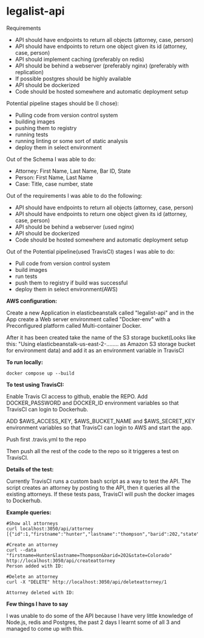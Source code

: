 # legalist-api

Requirements

* API should have endpoints to return all objects (attorney, case, person)
* API should have endpoints to return one object given its id (attorney, case, person)
* API should implement caching (preferably on redis)
* API should be behind a webserver (preferably nginx) (preferably with replication)
* If possible postgres should be highly available
* API should be dockerized
* Code should be hosted somewhere and automatic deployment setup

Potential pipeline stages should be (I chose):

* Pulling code from version control system
* building images
* pushing them to registry
* running tests
* running linting or some sort of static analysis
* deploy them in select environment 

Out of the Schema I was able to do:

* Attorney: First Name, Last Name, Bar ID, State
* Person: First Name, Last Name
* Case: Title, case number, state


Out of the requirements I was able to do the following:

* API should have endpoints to return all objects (attorney, case, person)
* API should have endpoints to return one object given its id (attorney, case, person) 
* API should be behind a webserver (used nginx)
* API should be dockerized
* Code should be hosted somewhere and automatic deployment setup

Out of the Potential pipeline(used TravisCI) stages I was able to do:

*  Pull code from version control system
*  build images
*  run tests
*  push them to registry if build was successful
*  deploy them in select environment(AWS)

**AWS configuration:**

Create a new Application in elasticbeanstalk called "legalist-api" and in the App create a Web server environment called "Docker-env" with a Preconfigured platform called Multi-container Docker.

After it has been created take the name of the S3 storage bucket(Looks like this: "Using elasticbeanstalk-us-east-2-........ as Amazon S3 storage bucket for environment data) and add it as an environment variable in TravisCI

**To run locally:**

```
docker compose up --build
```

**To test using TravisCI:**

Enable Travis CI access to github, enable the REPO.
Add DOCKER_PASSWORD and DOCKER_ID environment variables so that TravisCI can login to Dockerhub.

ADD $AWS_ACCESS_KEY, $AWS_BUCKET_NAME and $AWS_SECRET_KEY environment variables so that TravisCI can login to AWS and start the app.

Push first .travis.yml to the repo

Then push all the rest of the code to the repo so it triggeres a test on TravisCI.

**Details of the test:**

Currently TravisCI runs a custom bash script as a way to test the API. The script creates an attorney by posting to the API, then it queries all the existing attorneys. If these tests pass, TravisCI will push the docker images to Dockerhub.

**Example queries:**

```
#Show all attorneys
curl localhost:3050/api/attorney
[{"id":1,"firstname":"hunter","lastname":"thompson","barid":202,"state":"Colorado"}
```

```
#Create an attorney
curl --data "firstname=Hunter&lastname=Thompson&barid=202&state=Colorado" http://localhost:3050/api/createattorney
Person added with ID:
```

```
#Delete an attorney
curl -X "DELETE" http://localhost:3050/api/deleteattorney/1

Attorney deleted with ID:
```


**Few things I have to say**

I was unable to do some of the API because I have very little knowledge of Node.js, redis and Postgres, the past 2 days I learnt some of all 3 and managed to come up with this.



